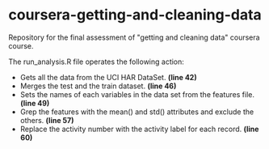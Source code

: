 # coursera-getting-and-cleaning-data
Repository for the final assessment of "getting and cleaning data" coursera course.

The run_analysis.R file operates the following action:
* Gets all the data from the UCI HAR DataSet. **(line 42)**
* Merges the test and the train dataset. **(line 46)**
* Sets the names of each variables in the data set from the features file. **(line 49)**
* Grep the features with the mean() and std() attributes and exclude the others. **(line 57)**
* Replace the activity number with the activity label for each record. **(line 60)**